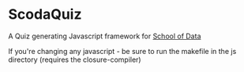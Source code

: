 ScodaQuiz
=========

A Quiz generating Javascript framework for [School of
Data](http://schoolofdata.org)

If you're changing any javascript - be sure to run the makefile in the js
directory (requires the closure-compiler)


